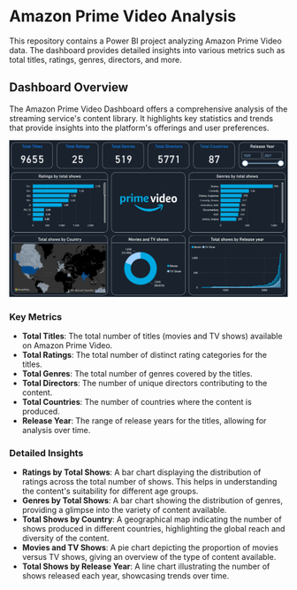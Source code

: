 # Amazon Prime Video Analysis

This repository contains a Power BI project analyzing Amazon Prime Video data. The dashboard provides detailed insights into various metrics such as total titles, ratings, genres, directors, and more.

## Dashboard Overview

The Amazon Prime Video Dashboard offers a comprehensive analysis of the streaming service's content library. It highlights key statistics and trends that provide insights into the platform's offerings and user preferences.

![Amazon Prime Video Dashboard](./Amazon%20Prime%20Video.PNG)

### Key Metrics

- **Total Titles**: The total number of titles (movies and TV shows) available on Amazon Prime Video.
- **Total Ratings**: The total number of distinct rating categories for the titles.
- **Total Genres**: The total number of genres covered by the titles.
- **Total Directors**: The number of unique directors contributing to the content.
- **Total Countries**: The number of countries where the content is produced.
- **Release Year**: The range of release years for the titles, allowing for analysis over time.

### Detailed Insights

- **Ratings by Total Shows**: A bar chart displaying the distribution of ratings across the total number of shows. This helps in understanding the content's suitability for different age groups.
- **Genres by Total Shows**: A bar chart showing the distribution of genres, providing a glimpse into the variety of content available.
- **Total Shows by Country**: A geographical map indicating the number of shows produced in different countries, highlighting the global reach and diversity of the content.
- **Movies and TV Shows**: A pie chart depicting the proportion of movies versus TV shows, giving an overview of the type of content available.
- **Total Shows by Release Year**: A line chart illustrating the number of shows released each year, showcasing trends over time.